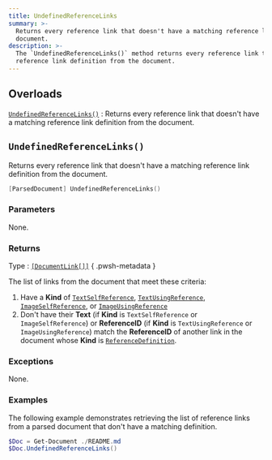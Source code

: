```yaml
---
title: UndefinedReferenceLinks
summary: >-
  Returns every reference link that doesn't have a matching reference link definition from the
  document.
description: >-
  The `UndefinedReferenceLinks()` method returns every reference link that doesn't have a matching
  reference link definition from the document.
---
```


## Overloads

[`UndefinedReferenceLinks()`](#undefinedreferencelinks)
: Returns every reference link that doesn't have a matching reference link definition from the
  document.

## `UndefinedReferenceLinks()`

Returns every reference link that doesn't have a matching reference link definition from the
document.

```powershell
[ParsedDocument] UndefinedReferenceLinks()
```

### Parameters

None.

### Returns

Type
: [`[DocumentLink[]]`][01]
{ .pwsh-metadata }

The list of links from the document that meet these criteria:

1. Have a **Kind** of [`TextSelfReference`][02], [`TextUsingReference`][03],
   [`ImageSelfReference`][04], or [`ImageUsingReference`][05]
1. Don't have their **Text** (if **Kind** is `TextSelfReference` or `ImageSelfReference`) or
   **ReferenceID** (if **Kind** is `TextUsingReference` or `ImageUsingReference`) match the
   **ReferenceID** of another link in the document whose **Kind** is [`ReferenceDefinition`][06].

### Exceptions

None.

### Examples

The following example demonstrates retrieving the list of reference links from a parsed document
that don't have a matching definition.

```powershell
$Doc = Get-Document ./README.md
$Doc.UndefinedReferenceLinks()
```

<!-- Link Reference Definitions -->
[01]: ../../documentlink
[02]: ../../../enums/linkkind#textselfreference
[03]: ../../../enums/linkkind#textusingreference
[04]: ../../../enums/linkkind#imageselfreference
[05]: ../../../enums/linkkind#imageusingreference
[06]: ../../../enums/linkkind#referencedefinition
